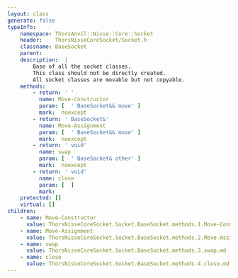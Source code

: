 ```yaml
---
layout: class
generate: false
typeInfo:
    namespace: ThorsAnvil::Nisse::Core::Socket
    header:    ThorsNisseCoreSocket/Socket.h
    classname: BaseSocket
    parent:    
    description:  |
        Base of all the socket classes.
        This class should not be directly created.
        All socket classes are movable but not copyable.
    methods:
        - return: ' '
          name: Move-Constructor
          param: [  ' BaseSocket&& move' ]
          mark:  noexcept
        - return: ' BaseSocket&'
          name: Move-Assignment
          param: [  ' BaseSocket&& move' ]
          mark:  noexcept
        - return: ' void'
          name: swap
          param: [  ' BaseSocket& other' ]
          mark:  noexcept
        - return: ' void'
          name: close
          param: [  ]
          mark: 
    protected: []
    virtual: []
children:
    - name: Move-Constructor
      value: ThorsNisseCoreSocket.Socket.BaseSocket.methods.1.Move-Constructor.md
    - name: Move-Assignment
      value: ThorsNisseCoreSocket.Socket.BaseSocket.methods.2.Move-Assignment.md
    - name: swap
      value: ThorsNisseCoreSocket.Socket.BaseSocket.methods.3.swap.md
    - name: close
      value: ThorsNisseCoreSocket.Socket.BaseSocket.methods.4.close.md
---
```

